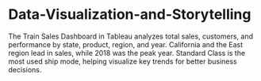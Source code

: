 # Data-Visualization-and-Storytelling
The Train Sales Dashboard in Tableau analyzes total sales, customers, and performance by state, product, region, and year. California and the East region lead in sales, while 2018 was the peak year. Standard Class is the most used ship mode, helping visualize key trends for better business decisions.
